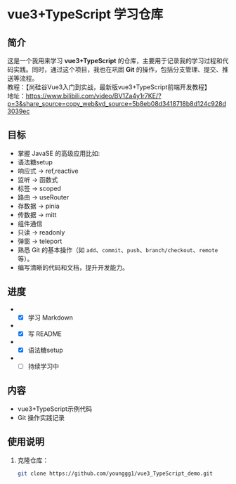 # vue3+TypeScript 学习仓库

## 简介
这是一个我用来学习 **vue3+TypeScript** 的仓库，主要用于记录我的学习过程和代码实践。同时，通过这个项目，我也在巩固 **Git** 的操作，包括分支管理、提交、推送等流程。  
教程：【尚硅谷Vue3入门到实战，最新版vue3+TypeScript前端开发教程】  
地址：https://www.bilibili.com/video/BV1Za4y1r7KE/?p=3&share_source=copy_web&vd_source=5b8eb08d3418718b8d124c928d3039ec
## 目标
- 掌握 JavaSE 的高级应用比如:
- 语法糖setup
- 响应式 -> ref,reactive
- 监听 -> 函数式
- 标签 -> scoped
- 路由 -> useRouter
- 存数据 -> pinia
- 传数据 -> mitt
- 组件通信 
- 只读 -> readonly
- 弹窗 -> teleport
- 熟悉 Git 的基本操作（如 `add`、`commit`、`push`、`branch/checkout`、`remote`等）。
- 编写清晰的代码和文档，提升开发能力。
## 进度
- - [x] 学习 Markdown
- - [x] 写 README
- - [x] 语法糖setup
- - [ ] 持续学习中
## 内容
- vue3+TypeScript示例代码
- Git 操作实践记录

## 使用说明
1. 克隆仓库：
   ```bash
   git clone https://github.com/younggg1/vue3_TypeScript_demo.git